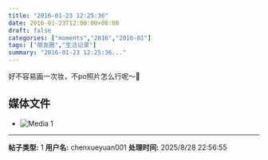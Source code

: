 ```yaml
---
title: "2016-01-23 12:25:36"
date: 2016-01-23T12:00:00+08:00
draft: false
categories: ["moments","2016","2016-01"]
tags: ["朋友圈","生活记录"]
summary: "2016-01-23 12:25:36..."
---
```


好不容易画一次妆，不po照片怎么行呢～🤔

## 媒体文件

- ![Media 1](/Moments/photos/2016-01-23/201601231225360.jpg)

---

**帖子类型:** 1
**用户名:** chenxueyuan001
**处理时间:** 2025/8/28 22:56:55